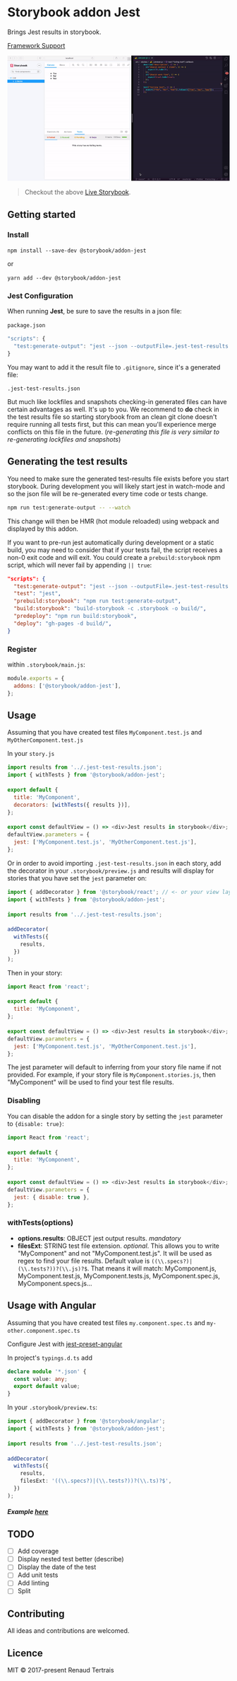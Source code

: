 # Storybook addon Jest

Brings Jest results in storybook.

[Framework Support](https://github.com/storybookjs/storybook/blob/master/ADDONS_SUPPORT.md)

[![Storybook Jest Addon Demo](https://raw.githubusercontent.com/storybookjs/storybook/next/addons/jest/docs/storybook-addon-jest.gif)](http://storybooks-official.netlify.com/?selectedKind=Addons%7Cjest&selectedStory=withTests&full=0&addons=1&stories=1&panelRight=0&addonPanel=storybook%2Ftests%2Fpanel)

> Checkout the above [Live Storybook](http://storybooks-official.netlify.com/?selectedKind=Addons%7Cjest&selectedStory=withTests&full=0&addons=1&stories=1&panelRight=0&addonPanel=storybook%2Ftests%2Fpanel).

## Getting started

### Install

`npm install --save-dev @storybook/addon-jest`

or

`yarn add --dev @storybook/addon-jest`

### Jest Configuration

When running **Jest**, be sure to save the results in a json file:

`package.json`

```js
"scripts": {
  "test:generate-output": "jest --json --outputFile=.jest-test-results.json"
}
```

You may want to add it the result file to `.gitignore`, since it's a generated file:

```
.jest-test-results.json
```

But much like lockfiles and snapshots checking-in generated files can have certain advantages as well. It's up to you.
We recommend to **do** check in the test results file so starting storybook from an clean git clone doesn't require running all tests first,
but this can mean you'll experience merge conflicts on this file in the future. (_re-generating this file is very similar to re-generating lockfiles and snapshots_)

## Generating the test results

You need to make sure the generated test-results file exists before you start storybook.
During development you will likely start jest in watch-mode
and so the json file will be re-generated every time code or tests change.

```sh
npm run test:generate-output -- --watch
```

This change will then be HMR (hot module reloaded) using webpack and displayed by this addon.

If you want to pre-run jest automatically during development or a static build,
you may need to consider that if your tests fail, the script receives a non-0 exit code and will exit.
You could create a `prebuild:storybook` npm script, which will never fail by appending `|| true`:

```json
"scripts": {
  "test:generate-output": "jest --json --outputFile=.jest-test-results.json || true",
  "test": "jest",
  "prebuild:storybook": "npm run test:generate-output",
  "build:storybook": "build-storybook -c .storybook -o build/",
  "predeploy": "npm run build:storybook",
  "deploy": "gh-pages -d build/",
}
```

### Register

within `.storybook/main.js`:

```js
module.exports = {
  addons: ['@storybook/addon-jest'],
};
```

## Usage

Assuming that you have created test files `MyComponent.test.js` and `MyOtherComponent.test.js`

In your `story.js`

```js
import results from '../.jest-test-results.json';
import { withTests } from '@storybook/addon-jest';

export default {
  title: 'MyComponent',
  decorators: [withTests({ results })],
};

export const defaultView = () => <div>Jest results in storybook</div>;
defaultView.parameters = {
  jest: ['MyComponent.test.js', 'MyOtherComponent.test.js'],
};
```

Or in order to avoid importing `.jest-test-results.json` in each story, add the decorator in your `.storybook/preview.js` and results will display for stories that you have set the `jest` parameter on:

```js
import { addDecorator } from '@storybook/react'; // <- or your view layer
import { withTests } from '@storybook/addon-jest';

import results from '../.jest-test-results.json';

addDecorator(
  withTests({
    results,
  })
);
```

Then in your story:

```js
import React from 'react';

export default {
  title: 'MyComponent',
};

export const defaultView = () => <div>Jest results in storybook</div>;
defaultView.parameters = {
  jest: ['MyComponent.test.js', 'MyOtherComponent.test.js'],
};
```

The jest parameter will default to inferring from your story file name if not provided. For example, if your story file is `MyComponent.stories.js`,
then "MyComponent" will be used to find your test file results.

### Disabling

You can disable the addon for a single story by setting the `jest` parameter to `{disable: true}`:

```js
import React from 'react';

export default {
  title: 'MyComponent',
};

export const defaultView = () => <div>Jest results in storybook</div>;
defaultView.parameters = {
  jest: { disable: true },
};
```

### withTests(options)

- **options.results**: OBJECT jest output results. _mandatory_
- **filesExt**: STRING test file extension. _optional_. This allows you to write "MyComponent" and not "MyComponent.test.js". It will be used as regex to find your file results. Default value is `((\\.specs?)|(\\.tests?))?(\\.js)?$`. That means it will match: MyComponent.js, MyComponent.test.js, MyComponent.tests.js, MyComponent.spec.js, MyComponent.specs.js...

## Usage with Angular

Assuming that you have created test files `my.component.spec.ts` and `my-other.component.spec.ts`

Configure Jest with [jest-preset-angular](https://www.npmjs.com/package/jest-preset-angular)

In project's `typings.d.ts` add

```ts
declare module '*.json' {
  const value: any;
  export default value;
}
```

In your `.storybook/preview.ts`:

```ts
import { addDecorator } from '@storybook/angular';
import { withTests } from '@storybook/addon-jest';

import results from '../.jest-test-results.json';

addDecorator(
  withTests({
    results,
    filesExt: '((\\.specs?)|(\\.tests?))?(\\.ts)?$',
  })
);
```

##### Example [here](https://github.com/storybookjs/storybook/tree/master/examples/angular-cli)

## TODO

- [ ] Add coverage
- [ ] Display nested test better (describe)
- [ ] Display the date of the test
- [ ] Add unit tests
- [ ] Add linting
- [ ] Split <TestPanel />

## Contributing

All ideas and contributions are welcomed.

## Licence

MIT © 2017-present Renaud Tertrais
